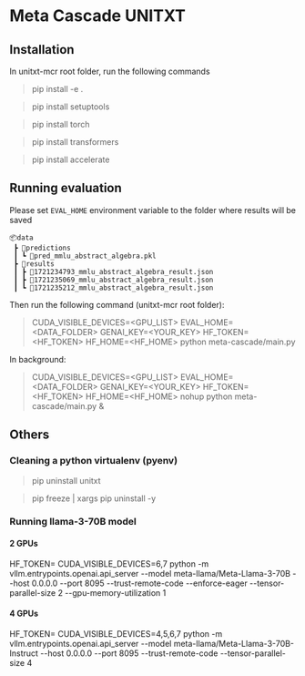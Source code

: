 # Meta Cascade UNITXT

## Installation

In unitxt-mcr root folder, run the following commands

> pip install -e .

> pip install setuptools

> pip install torch

> pip install transformers

> pip install accelerate

## Running evaluation

Please set `EVAL_HOME` environment variable to the folder where results will be saved

```text
📦data
 ┣ 📂predictions
 ┃ ┗ 📜pred_mmlu_abstract_algebra.pkl
 ┣ 📂results
 ┃ ┣ 📜1721234793_mmlu_abstract_algebra_result.json
 ┃ ┣ 📜1721235069_mmlu_abstract_algebra_result.json
 ┃ ┗ 📜1721235212_mmlu_abstract_algebra_result.json
```

Then run the following command (unitxt-mcr root folder):

>  CUDA_VISIBLE_DEVICES=<GPU_LIST> EVAL_HOME=<DATA_FOLDER> GENAI_KEY=<YOUR_KEY> HF_TOKEN=<HF_TOKEN> HF_HOME=<HF_HOME> python meta-cascade/main.py  

In background:

> CUDA_VISIBLE_DEVICES=<GPU_LIST> EVAL_HOME=<DATA_FOLDER> GENAI_KEY=<YOUR_KEY> HF_TOKEN=<HF_TOKEN> HF_HOME=<HF_HOME> nohup python meta-cascade/main.py &


## Others

### Cleaning a python virtualenv (pyenv)

> pip uninstall unitxt

> pip freeze | xargs pip uninstall -y

### Running llama-3-70B model

#### 2 GPUs
HF_TOKEN=<TOKEN> CUDA_VISIBLE_DEVICES=6,7 python -m vllm.entrypoints.openai.api_server --model meta-llama/Meta-Llama-3-70B --host 0.0.0.0 --port 8095 --trust-remote-code --enforce-eager --tensor-parallel-size 2 --gpu-memory-utilization 1

#### 4 GPUs
HF_TOKEN=<TOKEN> CUDA_VISIBLE_DEVICES=4,5,6,7 python -m vllm.entrypoints.openai.api_server --model meta-llama/Meta-Llama-3-70B-Instruct --host 0.0.0.0 --port 8095 --trust-remote-code --tensor-parallel-size 4